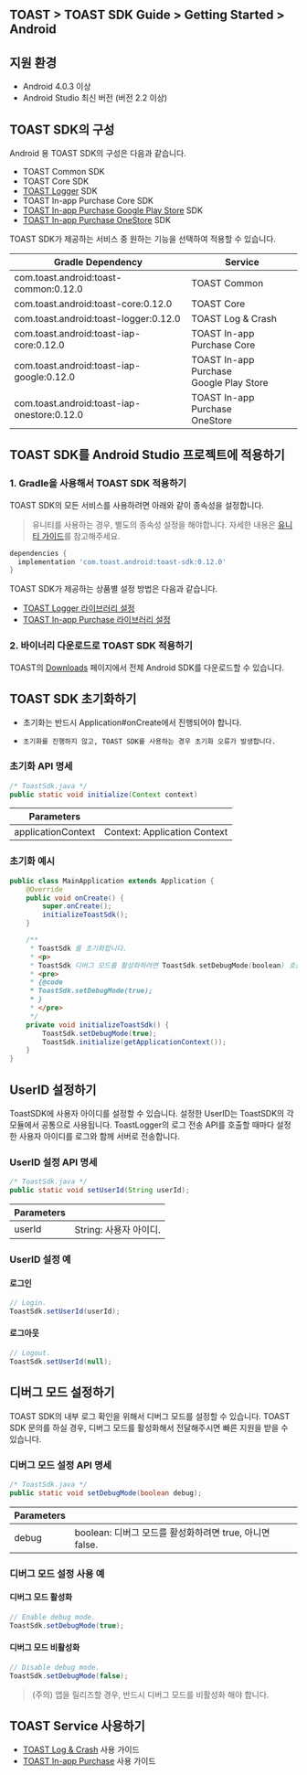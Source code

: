 ## TOAST > TOAST SDK Guide > Getting Started > Android

## 지원 환경

* Android 4.0.3 이상
* Android Studio 최신 버전 (버전 2.2 이상)

## TOAST SDK의 구성

Android 용 TOAST SDK의 구성은 다음과 같습니다.

* TOAST Common SDK
* TOAST Core SDK
* [TOAST Logger](./log-collector-android) SDK
* TOAST In-app Purchase Core SDK
* [TOAST In-app Purchase Google Play Store](./iap-android) SDK
* [TOAST In-app Purchase OneStore](./iap-android) SDK

TOAST SDK가 제공하는 서비스 중 원하는 기능을 선택하여 적용할 수 있습니다.

| Gradle Dependency | Service |
| --- | --- |
| com.toast.android:toast-common:0.12.0 | TOAST Common |
| com.toast.android:toast-core:0.12.0 | TOAST Core |
| com.toast.android:toast-logger:0.12.0 | TOAST Log & Crash |
| com.toast.android:toast-iap-core:0.12.0 | TOAST In-app Purchase Core |
| com.toast.android:toast-iap-google:0.12.0 | TOAST In-app Purchase <br>Google Play Store |
| com.toast.android:toast-iap-onestore:0.12.0 | TOAST In-app Purchase <br>OneStore |

## TOAST SDK를 Android Studio 프로젝트에 적용하기

### 1. Gradle을 사용해서 TOAST SDK 적용하기

TOAST SDK의 모든 서비스를 사용하려면 아래와 같이 종속성을 설정합니다.

> 유니티를 사용하는 경우, 별도의 종속성 설정을 해야합니다. 
> 자세한 내용은 [유니티 가이드](./getting-started-unity/#android)를 참고해주세요.

```groovy
dependencies {
  implementation 'com.toast.android:toast-sdk:0.12.0'
}
```

TOAST SDK가 제공하는 상품별 설정 방법은 다음과 같습니다.

- [TOAST Logger 라이브러리 설정](./log-collector-android/#_1)
- [TOAST In-app Purchase 라이브러리 설정](./iap-android/#_2)

### 2. 바이너리 다운로드로 TOAST SDK 적용하기

TOAST의 [Downloads](../../../Download/#toast-sdk) 페이지에서 전체 Android SDK를 다운로드할 수 있습니다.

## TOAST SDK 초기화하기

- 초기화는 반드시 Application#onCreate에서 진행되어야 합니다.

- `초기화를 진행하지 않고, TOAST SDK를 사용하는 경우 초기화 오류가 발생합니다.`

### 초기화 API 명세

```java
/* ToastSdk.java */
public static void initialize(Context context)
```

| Parameters | |
| -- | -- |
| applicationContext | Context: Application Context |

### 초기화 예시

```java
public class MainApplication extends Application {
    @Override
    public void onCreate() {
        super.onCreate();
        initializeToastSdk();
    }

    /**
     * ToastSdk 를 초기화합니다.
     * <p>
     * ToastSdk 디버그 모드를 활성화하려면 ToastSdk.setDebugMode(boolean) 호출하여 true 로 설정합니다.
     * <pre>
     * {@code
     * ToastSdk.setDebugMode(true);
     * }
     * </pre>
     */
    private void initializeToastSdk() {
        ToastSdk.setDebugMode(true);
        ToastSdk.initialize(getApplicationContext());
    }
}
```

## UserID 설정하기

ToastSDK에 사용자 아이디를 설정할 수 있습니다.
설정한 UserID는 ToastSDK의 각 모듈에서 공통으로 사용됩니다.
ToastLogger의 로그 전송 API를 호출할 때마다 설정한 사용자 아이디를 로그와 함께 서버로 전송합니다.

### UserID 설정 API 명세

```java
/* ToastSdk.java */
public static void setUserId(String userId);
```

| Parameters | |
| -- | -- |
| userId | String: 사용자 아이디.|

### UserID 설정 예

#### 로그인

```java
// Login.
ToastSdk.setUserId(userId);
```

#### 로그아웃

```java
// Logout.
ToastSdk.setUserId(null);
```

## 디버그 모드 설정하기

TOAST SDK의 내부 로그 확인을 위해서 디버그 모드를 설정할 수 있습니다.
TOAST SDK 문의를 하실 경우, 디버그 모드를 활성화해서 전달해주시면 빠른 지원을 받을 수 있습니다.

### 디버그 모드 설정 API 명세

```java
/* ToastSdk.java */
public static void setDebugMode(boolean debug);
```

| Parameters | |
| -- | -- |
| debug | boolean: 디버그 모드를 활성화하려면 true, 아니면 false.|

### 디버그 모드 설정 사용 예

#### 디버그 모드 활성화

```java
// Enable debug mode.
ToastSdk.setDebugMode(true);
```

#### 디버그 모드 비활성화

```java
// Disable debug mode.
ToastSdk.setDebugMode(false);
```

> (주의) 앱을 릴리즈할 경우, 반드시 디버그 모드를 비활성화 해야 합니다.

## TOAST Service 사용하기

* [TOAST Log & Crash](./log-collector-android) 사용 가이드
* [TOAST In-app Purchase](./iap-android) 사용 가이드



